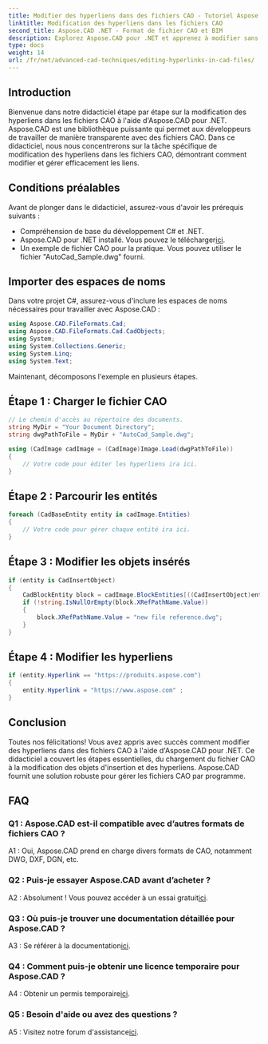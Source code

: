 ```yaml
---
title: Modifier des hyperliens dans des fichiers CAO - Tutoriel Aspose.CAD
linktitle: Modification des hyperliens dans les fichiers CAO
second_title: Aspose.CAD .NET - Format de fichier CAO et BIM
description: Explorez Aspose.CAD pour .NET et apprenez à modifier sans effort les hyperliens dans les fichiers CAO. Améliorez vos compétences en gestion de fichiers CAO avec ce didacticiel complet.
type: docs
weight: 14
url: /fr/net/advanced-cad-techniques/editing-hyperlinks-in-cad-files/
---
```

## Introduction

Bienvenue dans notre didacticiel étape par étape sur la modification des hyperliens dans les fichiers CAO à l'aide d'Aspose.CAD pour .NET. Aspose.CAD est une bibliothèque puissante qui permet aux développeurs de travailler de manière transparente avec des fichiers CAO. Dans ce didacticiel, nous nous concentrerons sur la tâche spécifique de modification des hyperliens dans les fichiers CAO, démontrant comment modifier et gérer efficacement les liens.

## Conditions préalables

Avant de plonger dans le didacticiel, assurez-vous d'avoir les prérequis suivants :

- Compréhension de base du développement C# et .NET.
-  Aspose.CAD pour .NET installé. Vous pouvez le télécharger[ici](https://releases.aspose.com/cad/net/).
- Un exemple de fichier CAO pour la pratique. Vous pouvez utiliser le fichier "AutoCad_Sample.dwg" fourni.

## Importer des espaces de noms

Dans votre projet C#, assurez-vous d'inclure les espaces de noms nécessaires pour travailler avec Aspose.CAD :

```csharp
using Aspose.CAD.FileFormats.Cad;
using Aspose.CAD.FileFormats.Cad.CadObjects;
using System;
using System.Collections.Generic;
using System.Linq;
using System.Text;
```

Maintenant, décomposons l'exemple en plusieurs étapes.

## Étape 1 : Charger le fichier CAO

```csharp
// Le chemin d'accès au répertoire des documents.
string MyDir = "Your Document Directory";
string dwgPathToFile = MyDir + "AutoCad_Sample.dwg";

using (CadImage cadImage = (CadImage)Image.Load(dwgPathToFile))
{
    // Votre code pour éditer les hyperliens ira ici.
}
```

## Étape 2 : Parcourir les entités

```csharp
foreach (CadBaseEntity entity in cadImage.Entities)
{
    // Votre code pour gérer chaque entité ira ici.
}
```

## Étape 3 : Modifier les objets insérés

```csharp
if (entity is CadInsertObject)
{
    CadBlockEntity block = cadImage.BlockEntities[((CadInsertObject)entity).Name];
    if (!string.IsNullOrEmpty(block.XRefPathName.Value))
    {
        block.XRefPathName.Value = "new file reference.dwg";
    }
}
```

## Étape 4 : Modifier les hyperliens

```csharp
if (entity.Hyperlink == "https://produits.aspose.com")
{
    entity.Hyperlink = "https://www.aspose.com" ;
}
```

## Conclusion

Toutes nos félicitations! Vous avez appris avec succès comment modifier des hyperliens dans des fichiers CAO à l'aide d'Aspose.CAD pour .NET. Ce didacticiel a couvert les étapes essentielles, du chargement du fichier CAO à la modification des objets d'insertion et des hyperliens. Aspose.CAD fournit une solution robuste pour gérer les fichiers CAO par programme.

## FAQ

### Q1 : Aspose.CAD est-il compatible avec d’autres formats de fichiers CAO ?

A1 : Oui, Aspose.CAD prend en charge divers formats de CAO, notamment DWG, DXF, DGN, etc.

### Q2 : Puis-je essayer Aspose.CAD avant d’acheter ?

 A2 : Absolument ! Vous pouvez accéder à un essai gratuit[ici](https://releases.aspose.com/).

### Q3 : Où puis-je trouver une documentation détaillée pour Aspose.CAD ?

 A3 : Se référer à la documentation[ici](https://reference.aspose.com/cad/net/).

### Q4 : Comment puis-je obtenir une licence temporaire pour Aspose.CAD ?

 A4 : Obtenir un permis temporaire[ici](https://purchase.aspose.com/temporary-license/).

### Q5 : Besoin d'aide ou avez des questions ?

 A5 : Visitez notre forum d'assistance[ici](https://forum.aspose.com/c/cad/19).